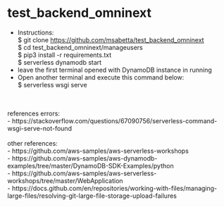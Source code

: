 # test_backend_omninext
- Instructions: <br />
$ git clone https://github.com/msabetta/test_backend_omninext <br />
$ cd test_backend_omninext/manageusers <br />
$ pip3 install -r requirements.txt <br />
$ serverless dynamodb start <br />
- leave the first terminal opened with DynamoDB instance in running <br />
- Open another terminal and execute this command below: <br />
$ serverless wsgi serve <br />
<br />
<br />
references errors: <br />
- https://stackoverflow.com/questions/67090756/serverless-command-wsgi-serve-not-found <br />
<br />
other references:<br />
- https://github.com/aws-samples/aws-serverless-workshops <br />
- https://github.com/aws-samples/aws-dynamodb-examples/tree/master/DynamoDB-SDK-Examples/python <br />
- https://github.com/aws-samples/aws-serverless-workshops/tree/master/WebApplication <br />
- https://docs.github.com/en/repositories/working-with-files/managing-large-files/resolving-git-large-file-storage-upload-failures <br />
<br />
<br />
